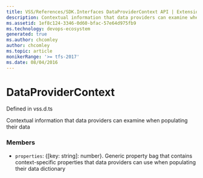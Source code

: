 ```yaml
---
title: VSS/References/SDK.Interfaces DataProviderContext API | Extensions for Azure DevOps Services
description: Contextual information that data providers can examine when populating their data
ms.assetid: 1ef8c124-3346-0d60-bfac-57e64d975fb9
ms.technology: devops-ecosystem
generated: true
ms.author: chcomley
author: chcomley
ms.topic: article
monikerRange: '>= tfs-2017'
ms.date: 08/04/2016
---
```


# DataProviderContext

Defined in vss.d.ts

Contextual information that data providers can examine when populating their data

### Members

- `properties`: {[key: string]: number}. Generic property bag that contains context-specific properties that data providers can use when populating their data dictionary
